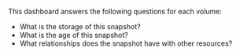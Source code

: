 This dashboard answers the following questions for each volume:

- What is the storage of this snapshot?
- What is the age of this snapshot?
- What relationships does the snapshot have with other resources?

